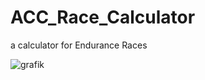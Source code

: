 # ACC_Race_Calculator
a calculator for Endurance Races


![grafik](https://user-images.githubusercontent.com/76277167/139149350-8f97da41-71f2-4ff5-a4e7-80e80b1e9755.png)
